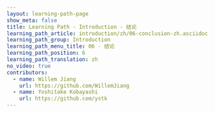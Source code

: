```yaml
---
layout: learning-path-page
show_meta: false
title: Learning Path - Introduction - 结论
learning_path_article: introduction/zh/06-conclusion-zh.asciidoc
learning_path_group: Introduction
learning_path_menu_title: 06 - 结论
learning_path_position: 6
learning_path_translation: zh
no_video: true
contributors:
  - name: Willem Jiang
    url: https://github.com/WillemJiang
  - name: Yoshitake Kobayashi
    url: https://github.com/ystk
---
```

<!--- This file autogenerated from https://github.com/InnerSourceCommons/InnerSourceLearningPath/blob/master/scripts -->